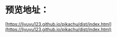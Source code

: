 # 预览地址：
[https://liyuyu123.github.io/pikachu/dist/index.html](https://liyuyu123.github.io/pikachu/dist/index.html)